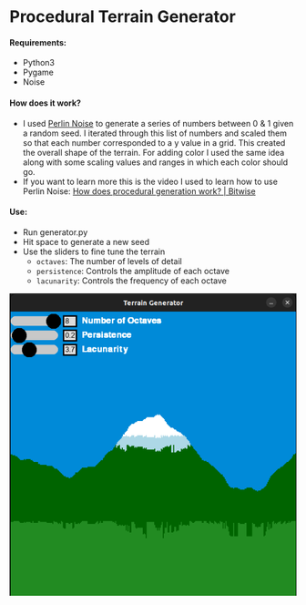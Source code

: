 # Procedural Terrain Generator

#### Requirements:

- Python3
- Pygame
- Noise

#### How does it work?

- I used [Perlin Noise](https://en.wikipedia.org/wiki/Perlin_noise) to generate a series of numbers between 0 & 1 given a random seed. I iterated through this list of numbers and scaled them so that each number corresponded to a y value in a grid. This created the overall shape of the terrain. For adding color I used the same idea along with some scaling values and ranges in which each color should go.
- If you want to learn more this is the video I used to learn how to use Perlin Noise: [How does procedural generation work? | Bitwise](https://www.youtube.com/watch?v=-POwgollFeY&t=719s)

#### Use:

- Run generator.py
- Hit space to generate a new seed
- Use the sliders to fine tune the terrain
  - `octaves`: The number of levels of detail
  - `persistence`: Controls the amplitude of each octave
  - `lacunarity`: Controls the frequency of each octave

![1725290452738](image/README/1725290452738.png)
